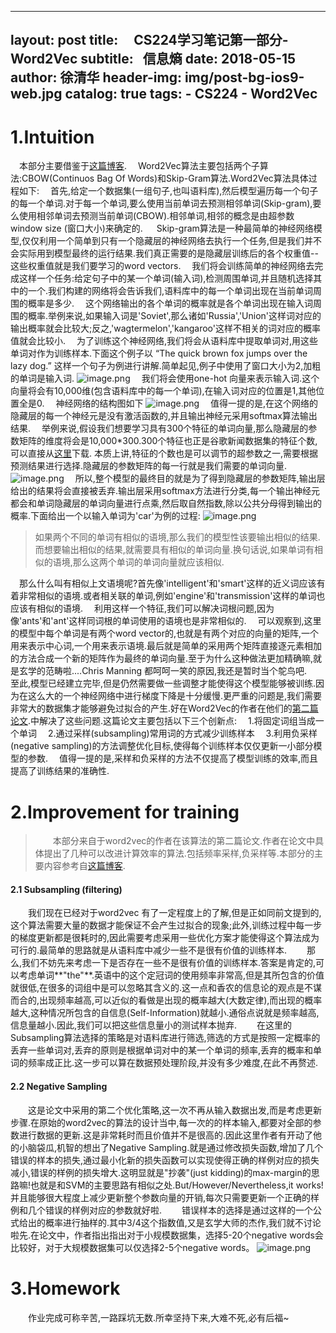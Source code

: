 
---
layout:     post
title:      CS224学习笔记第一部分-Word2Vec
subtitle:   信息熵
date:       2018-05-15
author:     徐清华
header-img: img/post-bg-ios9-web.jpg
catalog: 	 true
tags:
    - CS224
    - Word2Vec
---
# 1.Intuition
&emsp;本部分主要借鉴于[这篇博客](https://towardsdatascience.com/word2vec-skip-gram-model-part-1-intuition-78614e4d6e0b).
&emsp;Word2Vec算法主要包括两个子算法:CBOW(Continuos Bag Of Words)和Skip-Gram算法.Word2Vec算法具体过程如下:
&emsp;首先,给定一个数据集(一组句子,也叫语料库),然后模型遍历每一个句子的每一个单词.对于每一个单词,要么使用当前单词去预测相邻单词(Skip-gram),要么使用相邻单词去预测当前单词(CBOW).相邻单词,相邻的概念是由超参数window size (窗口大小)来确定的.
&emsp; Skip-gram算法是一种最简单的神经网络模型,仅仅利用一个简单到只有一个隐藏层的神经网络去执行一个任务,但是我们并不会实际用到模型最终的运行结果.我们真正需要的是隐藏层训练后的各个权重值--这些权重值就是我们要学习的word vectors.
&emsp;我们将会训练简单的神经网络去完成这样一个任务:给定句子中的某一个单词(输入词),检测周围单词,并且随机选择其中的一个.我们构建的网络将会告诉我们,语料库中的每一个单词出现在当前单词周围的概率是多少.
&emsp;这个网络输出的各个单词的概率就是各个单词出现在输入词周围的概率.举例来说,如果输入词是'Soviet',那么诸如'Russia','Union'这样词对应的输出概率就会比较大;反之,'wagtermelon','kangaroo'这样不相关的词对应的概率值就会比较小.
&emsp;为了训练这个神经网络,我们将会从语料库中提取单词对,用这些单词对作为训练样本.下面这个例子以 “The quick brown fox jumps over the lazy dog.” 这样一个句子为例进行讲解.简单起见,例子中使用了窗口大小为2,加粗的单词是输入词. 
![image.png](https://upload-images.jianshu.io/upload_images/12011882-12e05699babef0a8.png?imageMogr2/auto-orient/strip%7CimageView2/2/w/1240)
&emsp;我们将会使用one-hot 向量来表示输入词.这个向量将会有10,000维(包含语料库中的每一个单词),在输入词对应的位置是1,其他位置全是0.
&emsp;神经网络的结构图如下 
![image.png](https://upload-images.jianshu.io/upload_images/12011882-8b4594367c06223c.png?imageMogr2/auto-orient/strip%7CimageView2/2/w/1240)
&emsp;值得一提的是,在这个网络的隐藏层的每一个神经元是没有激活函数的,并且输出神经元采用softmax算法输出结果.
&emsp;举例来说,假设我们想要学习具有300个特征的单词向量,那么隐藏层的参数矩阵的维度将会是10,000*300.300个特征也正是谷歌新闻数据集的特征个数,可以直接从[这里](https://code.google.com/archive/p/word2vec/)下载. 本质上讲,特征的个数也是可以调节的超参数之一,需要根据预测结果进行选择.隐藏层的参数矩阵的每一行就是我们需要的单词向量.
![image.png](https://upload-images.jianshu.io/upload_images/12011882-ab63b6eaacbd269b.png?imageMogr2/auto-orient/strip%7CimageView2/2/w/1240)
&emsp;所以,整个模型的最终目的就是为了得到隐藏层的参数矩阵,输出层给出的结果将会直接被丢弃.输出层采用softmax方法进行分类,每一个输出神经元都会和单词隐藏层的单词向量进行点乘,然后取自然指数,除以公共分母得到输出的概率.下面给出一个以输入单词为'car'为例的过程:
![image.png](https://upload-images.jianshu.io/upload_images/12011882-ad6af1f42b79f1f5.png?imageMogr2/auto-orient/strip%7CimageView2/2/w/1240)

> 如果两个不同的单词有相似的语境,那么我们的模型性该要输出相似的结果.而想要输出相似的结果,就需要具有相似的单词向量.换句话说,如果单词有相似的语境,那么这两个单词的单词向量就应该相似.

&emsp;那么什么叫有相似上文语境呢?首先像'intelligent'和'smart'这样的近义词应该有着非常相似的语境.或者相关联的单词,例如'engine'和'transmission'这样的单词也应该有相似的语境.
&emsp;利用这样一个特征,我们可以解决词根问题,因为像'ants'和'ant'这样同词根的单词使用的语境也是非常相似的.
&emsp;可以观察到,这里的模型中每个单词是有两个word vector的,也就是有两个对应的向量的矩阵,一个用来表示中心词,一个用来表示语境.最后就是简单的采用两个矩阵直接逐元素相加的方法合成一个新的矩阵作为最终的单词向量.至于为什么这种做法更加精确嘛,就是玄学的范畴啦....Chris Manning 都呵呵一笑的原因,我还是暂时当个鸵鸟吧.
&emsp;至此,模型已经建立完毕,但是仍然需要做一些调整才能使得这个模型能够被训练.因为在这么大的一个神经网络中进行梯度下降是十分缓慢.更严重的问题是,我们需要非常大的数据集才能够避免过拟合的产生.好在Word2Vec的作者在他们的[第二篇论文](http://arxiv.org/pdf/1310.4546.pdf).中解决了这些问题.这篇论文主要包括以下三个创新点:
&emsp;1.将固定词组当成一个单词
&emsp;2.通过采样(subsampling)常用词的方式减少训练样本
&emsp;3.利用负采样(negative sampling)的方法调整优化目标,使得每个训练样本仅仅更新一小部分模型的参数.
&emsp;值得一提的是,采样和负采样的方法不仅提高了模型训练的效率,而且提高了训练结果的准确性.

# 2.Improvement for training
>&emsp;&emsp;本部分来自于word2vec的作者在该算法的第二篇论文.作者在论文中具体提出了几种可以改进计算效率的算法.包括频率采样,负采样等.本部分的主要内容参考自[这篇博客](https://zhuanlan.zhihu.com/p/27234078).
#### 2.1 Subsampling (filtering)
&emsp;&emsp;我们现在已经对于word2vec 有了一定程度上的了解,但是正如同前文提到的,这个算法需要大量的数据才能保证不会产生过拟合的现象;此外,训练过程中每一步的梯度更新都是很耗时的,因此需要考虑采用一些优化方案才能使得这个算法成为可行的.最简单的思路就是从语料库中减少一些不是很有价值的训练样本.
&emsp;&emsp;那么,我们不妨先来考虑一下是否存在一些不是很有价值的训练样本.答案是肯定的,可以考虑单词**"the"**.英语中的这个定冠词的使用频率非常高,但是其所包含的价值就很低,在很多的词组中是可以忽略其含义的.这一点和香农的信息论的观点是不谋而合的,出现频率越高,可以近似的看做是出现的概率越大(大数定律),而出现的概率越大,这种情况所包含的自信息(Self-Information)就越小.通俗点说就是频率越高,信息量越小.因此,我们可以把这些信息量小的测试样本抛弃.
&emsp;&emsp;在这里的Subsampling算法选择的策略是对语料库进行筛选,筛选的方式是按照一定概率的丢弃一些单词对,丢弃的原则是根据单词对中的某一个单词的频率,丢弃的概率和单词的频率成正比.这一步可以算在数据预处理阶段,并没有多少难度,在此不再赘述.
#### 2.2 Negative Sampling
&emsp;&emsp;这是论文中采用的第二个优化策略,这一次不再从输入数据出发,而是考虑更新步骤.在原始的word2vec的算法的设计当中,每一次的的样本输入,都要对全部的参数进行数据的更新.这是非常耗时而且价值并不是很高的.因此这里作者有开动了他的小脑袋瓜,机智的想出了Negative Sampling.就是通过修改损失函数,增加了几个错误的样本的损失,通过最小化新的损失函数可以实现使得正确的样例对应的损失减小,错误的样例的损失增大.这明显就是"抄袭"(just kidding)的max-margin的思路嘛!也就是和SVM的主要思路有相似之处.But/However/Nevertheless,it works!并且能够很大程度上减少更新整个参数向量的开销,每次只需要更新一个正确的样例和几个错误的样例对应的参数就好啦.
&emsp;&emsp;错误样本的选择是通过这样的一个公式给出的概率进行抽样的.其中3/4这个指数值,又是玄学大师的杰作,我们就不讨论啦先.在论文中，作者指出指出对于小规模数据集，选择5-20个negative words会比较好，对于大规模数据集可以仅选择2-5个negative words。
![image.png](https://upload-images.jianshu.io/upload_images/12011882-b6688805e4211dc4.png?imageMogr2/auto-orient/strip%7CimageView2/2/w/1240)

# 3.Homework
&emsp;&emsp;作业完成可称辛苦,一路踩坑无数.所幸坚持下来,大难不死,必有后福~
